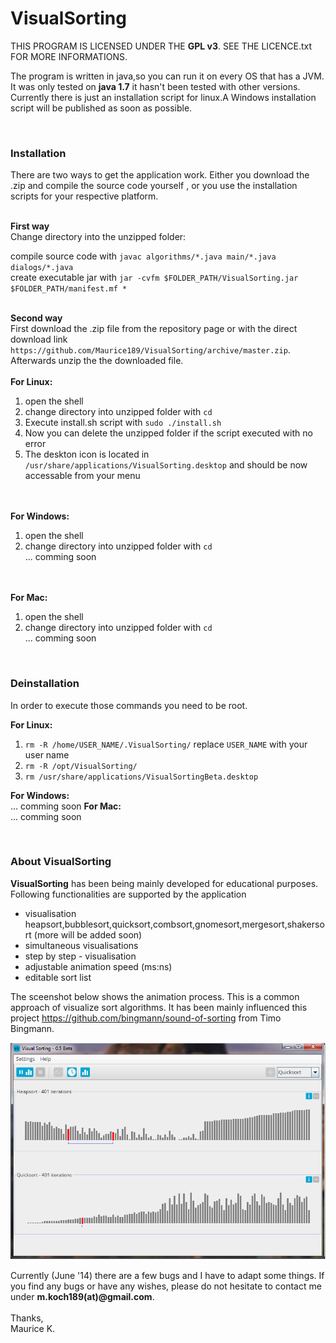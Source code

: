 VisualSorting
=============

THIS PROGRAM IS LICENSED UNDER THE <b>GPL v3</b>. SEE THE LICENCE.txt FOR MORE INFORMATIONS.


The program is written in java,so you can run it on every OS that has a JVM.
It was only tested on <b>java 1.7</b> it hasn't been tested with other versions. Currently there is
just an installation script for linux.A Windows installation script will be published as soon as possible.

<br /><h3>Installation</h3>
There are two ways to get the application work. Either you download the .zip and compile the
source code yourself , or you use the installation scripts for your respective platform.<br /><br />

<b>First way</b><br />
Change directory into the unzipped folder:<br />

compile source code with `javac algorithms/*.java main/*.java dialogs/*.java` <br />
create executable jar with `jar -cvfm $FOLDER_PATH/VisualSorting.jar $FOLDER_PATH/manifest.mf *`
<br /><br />

<b>Second way</b><br />
First download the .zip file from the repository page or with the direct download link
`https://github.com/Maurice189/VisualSorting/archive/master.zip`. Afterwards unzip the the downloaded file.
<br /><br /><b>For Linux:</b><br />

  1. open the shell
  2. change directory into unzipped folder with `cd`<br />
  3. Execute install.sh script with `sudo ./install.sh`<br />
  4. Now you can delete the unzipped folder if the script executed with no error<br />
  5. The deskton icon is located in `/usr/share/applications/VisualSorting.desktop` and should be now accessable from     your menu

<br /><br /><b>For Windows:</b><br />

  1. open the shell
  2. change directory into unzipped folder with `cd`<br />
   ... comming soon


<br /><br /><b>For Mac:</b><br />

  1. open the shell
  2. change directory into unzipped folder with `cd`<br />
  ... comming soon
 
<br /><h3>Deinstallation</h3>
In order to execute those commands you need to be root.<br />

<b>For Linux:</b><br />

 1. `rm -R /home/USER_NAME/.VisualSorting/` replace `USER_NAME` with your user name
 2. `rm -R /opt/VisualSorting/`
 3. `rm /usr/share/applications/VisualSortingBeta.desktop`

<b>For Windows:</b><br />
... comming soon
<b>For Mac:</b><br />
... comming soon

<br /><h3>About VisualSorting</h3>

<b>VisualSorting</b> has been being mainly developed for educational purposes.<br /> 
Following functionalities are supported by the application

<ul>
<li>visualisation heapsort,bubblesort,quicksort,combsort,gnomesort,mergesort,shakersort (more will be added soon)</li>
<li>simultaneous visualisations</li>
<li>step by step - visualisation</li>
<li>adjustable animation speed (ms:ns)</li>
<li>editable sort list</li>
</ul>


The sceenshot below shows the animation process. This is a common approach of visualize sort algorithms. It has been mainly influenced this project https://github.com/bingmann/sound-of-sorting from Timo Bingmann. 

<p><img src="https://raw.githubusercontent.com/Maurice189/VisualSorting/master/screenshot_VisualSorting.png" alt="screenshot"></img></p>

Currently (June '14) there are a few bugs and I have to adapt some things. If you find any bugs or have any wishes, please do not hesitate to contact me under 
<b>m.koch189(at)@gmail.com</b>. <br /> <br /> 
Thanks,<br />
Maurice K.
